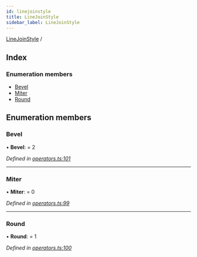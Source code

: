 ```yaml
---
id: linejoinstyle
title: LineJoinStyle
sidebar_label: LineJoinStyle
---
```


[LineJoinStyle](linejoinstyle.md) /

## Index

### Enumeration members

* [Bevel](linejoinstyle.md#bevel)
* [Miter](linejoinstyle.md#miter)
* [Round](linejoinstyle.md#round)

## Enumeration members

###  Bevel

• **Bevel**: = 2

*Defined in [operators.ts:101](https://github.com/Hopding/pdf-lib/blob/17b4036/src/api/operators.ts#L101)*

___

###  Miter

• **Miter**: = 0

*Defined in [operators.ts:99](https://github.com/Hopding/pdf-lib/blob/17b4036/src/api/operators.ts#L99)*

___

###  Round

• **Round**: = 1

*Defined in [operators.ts:100](https://github.com/Hopding/pdf-lib/blob/17b4036/src/api/operators.ts#L100)*